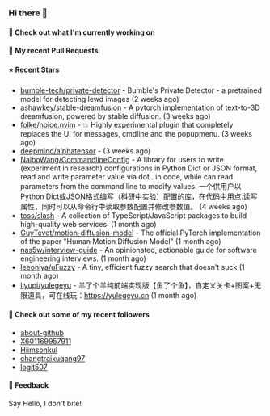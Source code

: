 ### Hi there 👋

#### 👷 Check out what I'm currently working on

#### 🔨 My recent Pull Requests


#### ⭐ Recent Stars

- [bumble-tech/private-detector](https://github.com/bumble-tech/private-detector) - Bumble&#39;s Private Detector - a pretrained model for detecting lewd images (2 weeks ago)
- [ashawkey/stable-dreamfusion](https://github.com/ashawkey/stable-dreamfusion) - A pytorch implementation of text-to-3D dreamfusion, powered by stable diffusion. (3 weeks ago)
- [folke/noice.nvim](https://github.com/folke/noice.nvim) - 💥 Highly experimental plugin that completely replaces the UI for messages, cmdline and the popupmenu. (3 weeks ago)
- [deepmind/alphatensor](https://github.com/deepmind/alphatensor) -  (3 weeks ago)
- [NaiboWang/CommandlineConfig](https://github.com/NaiboWang/CommandlineConfig) - A library for users to write (experiment in research) configurations in Python Dict or JSON format, read and write parameter value via dot . in code, while can read parameters from the command line to modify values. 一个供用户以Python Dict或JSON格式编写（科研中实验）配置的库，在代码中用点.读写属性，同时可以从命令行中读取参数配置并修改参数值。 (4 weeks ago)
- [toss/slash](https://github.com/toss/slash) - A collection of TypeScript/JavaScript packages to build high-quality web services. (1 month ago)
- [GuyTevet/motion-diffusion-model](https://github.com/GuyTevet/motion-diffusion-model) - The official PyTorch implementation of the paper &#34;Human Motion Diffusion Model&#34; (1 month ago)
- [nas5w/interview-guide](https://github.com/nas5w/interview-guide) - An opinionated, actionable guide for software engineering interviews. (1 month ago)
- [leeoniya/uFuzzy](https://github.com/leeoniya/uFuzzy) - A tiny, efficient fuzzy search that doesn&#39;t suck (1 month ago)
- [liyupi/yulegeyu](https://github.com/liyupi/yulegeyu) - 羊了个羊纯前端实现版【鱼了个鱼】，自定义关卡&#43;图案&#43;无限道具，可在线玩：https://yulegeyu.cn (1 month ago)

#### 👯 Check out some of my recent followers

- [about-github](https://github.com/about-github)
- [X601169957911](https://github.com/X601169957911)
- [Hiimsonkul](https://github.com/Hiimsonkul)
- [changtraixuqang97](https://github.com/changtraixuqang97)
- [logit507](https://github.com/logit507)

#### 💬 Feedback

Say Hello, I don't bite!